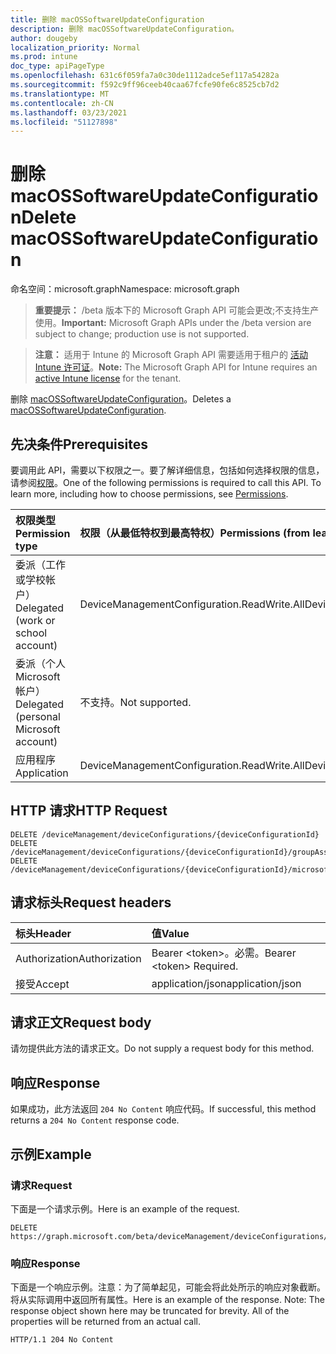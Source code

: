 ```yaml
---
title: 删除 macOSSoftwareUpdateConfiguration
description: 删除 macOSSoftwareUpdateConfiguration。
author: dougeby
localization_priority: Normal
ms.prod: intune
doc_type: apiPageType
ms.openlocfilehash: 631c6f059fa7a0c30de1112adce5ef117a54282a
ms.sourcegitcommit: f592c9ff96ceeb40caa67fcfe90fe6c8525cb7d2
ms.translationtype: MT
ms.contentlocale: zh-CN
ms.lasthandoff: 03/23/2021
ms.locfileid: "51127898"
---
```

# <a name="delete-macossoftwareupdateconfiguration"></a><span data-ttu-id="05873-103">删除 macOSSoftwareUpdateConfiguration</span><span class="sxs-lookup"><span data-stu-id="05873-103">Delete macOSSoftwareUpdateConfiguration</span></span>

<span data-ttu-id="05873-104">命名空间：microsoft.graph</span><span class="sxs-lookup"><span data-stu-id="05873-104">Namespace: microsoft.graph</span></span>

> <span data-ttu-id="05873-105">**重要提示：** /beta 版本下的 Microsoft Graph API 可能会更改;不支持生产使用。</span><span class="sxs-lookup"><span data-stu-id="05873-105">**Important:** Microsoft Graph APIs under the /beta version are subject to change; production use is not supported.</span></span>

> <span data-ttu-id="05873-106">**注意：** 适用于 Intune 的 Microsoft Graph API 需要适用于租户的 [活动 Intune 许可证](https://go.microsoft.com/fwlink/?linkid=839381)。</span><span class="sxs-lookup"><span data-stu-id="05873-106">**Note:** The Microsoft Graph API for Intune requires an [active Intune license](https://go.microsoft.com/fwlink/?linkid=839381) for the tenant.</span></span>

<span data-ttu-id="05873-107">删除 [macOSSoftwareUpdateConfiguration](../resources/intune-deviceconfig-macossoftwareupdateconfiguration.md)。</span><span class="sxs-lookup"><span data-stu-id="05873-107">Deletes a [macOSSoftwareUpdateConfiguration](../resources/intune-deviceconfig-macossoftwareupdateconfiguration.md).</span></span>

## <a name="prerequisites"></a><span data-ttu-id="05873-108">先决条件</span><span class="sxs-lookup"><span data-stu-id="05873-108">Prerequisites</span></span>
<span data-ttu-id="05873-p101">要调用此 API，需要以下权限之一。要了解详细信息，包括如何选择权限的信息，请参阅[权限](/graph/permissions-reference)。</span><span class="sxs-lookup"><span data-stu-id="05873-p101">One of the following permissions is required to call this API. To learn more, including how to choose permissions, see [Permissions](/graph/permissions-reference).</span></span>

|<span data-ttu-id="05873-111">权限类型</span><span class="sxs-lookup"><span data-stu-id="05873-111">Permission type</span></span>|<span data-ttu-id="05873-112">权限（从最低特权到最高特权）</span><span class="sxs-lookup"><span data-stu-id="05873-112">Permissions (from least to most privileged)</span></span>|
|:---|:---|
|<span data-ttu-id="05873-113">委派（工作或学校帐户）</span><span class="sxs-lookup"><span data-stu-id="05873-113">Delegated (work or school account)</span></span>|<span data-ttu-id="05873-114">DeviceManagementConfiguration.ReadWrite.All</span><span class="sxs-lookup"><span data-stu-id="05873-114">DeviceManagementConfiguration.ReadWrite.All</span></span>|
|<span data-ttu-id="05873-115">委派（个人 Microsoft 帐户）</span><span class="sxs-lookup"><span data-stu-id="05873-115">Delegated (personal Microsoft account)</span></span>|<span data-ttu-id="05873-116">不支持。</span><span class="sxs-lookup"><span data-stu-id="05873-116">Not supported.</span></span>|
|<span data-ttu-id="05873-117">应用程序</span><span class="sxs-lookup"><span data-stu-id="05873-117">Application</span></span>|<span data-ttu-id="05873-118">DeviceManagementConfiguration.ReadWrite.All</span><span class="sxs-lookup"><span data-stu-id="05873-118">DeviceManagementConfiguration.ReadWrite.All</span></span>|

## <a name="http-request"></a><span data-ttu-id="05873-119">HTTP 请求</span><span class="sxs-lookup"><span data-stu-id="05873-119">HTTP Request</span></span>
<!-- {
  "blockType": "ignored"
}
-->
``` http
DELETE /deviceManagement/deviceConfigurations/{deviceConfigurationId}
DELETE /deviceManagement/deviceConfigurations/{deviceConfigurationId}/groupAssignments/{deviceConfigurationGroupAssignmentId}/deviceConfiguration
DELETE /deviceManagement/deviceConfigurations/{deviceConfigurationId}/microsoft.graph.windowsDomainJoinConfiguration/networkAccessConfigurations/{deviceConfigurationId}
```

## <a name="request-headers"></a><span data-ttu-id="05873-120">请求标头</span><span class="sxs-lookup"><span data-stu-id="05873-120">Request headers</span></span>
|<span data-ttu-id="05873-121">标头</span><span class="sxs-lookup"><span data-stu-id="05873-121">Header</span></span>|<span data-ttu-id="05873-122">值</span><span class="sxs-lookup"><span data-stu-id="05873-122">Value</span></span>|
|:---|:---|
|<span data-ttu-id="05873-123">Authorization</span><span class="sxs-lookup"><span data-stu-id="05873-123">Authorization</span></span>|<span data-ttu-id="05873-124">Bearer &lt;token&gt;。必需。</span><span class="sxs-lookup"><span data-stu-id="05873-124">Bearer &lt;token&gt; Required.</span></span>|
|<span data-ttu-id="05873-125">接受</span><span class="sxs-lookup"><span data-stu-id="05873-125">Accept</span></span>|<span data-ttu-id="05873-126">application/json</span><span class="sxs-lookup"><span data-stu-id="05873-126">application/json</span></span>|

## <a name="request-body"></a><span data-ttu-id="05873-127">请求正文</span><span class="sxs-lookup"><span data-stu-id="05873-127">Request body</span></span>
<span data-ttu-id="05873-128">请勿提供此方法的请求正文。</span><span class="sxs-lookup"><span data-stu-id="05873-128">Do not supply a request body for this method.</span></span>

## <a name="response"></a><span data-ttu-id="05873-129">响应</span><span class="sxs-lookup"><span data-stu-id="05873-129">Response</span></span>
<span data-ttu-id="05873-130">如果成功，此方法返回 `204 No Content` 响应代码。</span><span class="sxs-lookup"><span data-stu-id="05873-130">If successful, this method returns a `204 No Content` response code.</span></span>

## <a name="example"></a><span data-ttu-id="05873-131">示例</span><span class="sxs-lookup"><span data-stu-id="05873-131">Example</span></span>

### <a name="request"></a><span data-ttu-id="05873-132">请求</span><span class="sxs-lookup"><span data-stu-id="05873-132">Request</span></span>
<span data-ttu-id="05873-133">下面是一个请求示例。</span><span class="sxs-lookup"><span data-stu-id="05873-133">Here is an example of the request.</span></span>
``` http
DELETE https://graph.microsoft.com/beta/deviceManagement/deviceConfigurations/{deviceConfigurationId}
```

### <a name="response"></a><span data-ttu-id="05873-134">响应</span><span class="sxs-lookup"><span data-stu-id="05873-134">Response</span></span>
<span data-ttu-id="05873-p102">下面是一个响应示例。注意：为了简单起见，可能会将此处所示的响应对象截断。将从实际调用中返回所有属性。</span><span class="sxs-lookup"><span data-stu-id="05873-p102">Here is an example of the response. Note: The response object shown here may be truncated for brevity. All of the properties will be returned from an actual call.</span></span>
``` http
HTTP/1.1 204 No Content
```




